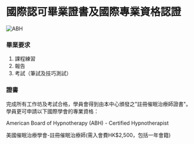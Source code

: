 # 國際認可畢業證書及國際專業資格認證

![ABH](/images/le/ABH.png "ABH")

### 畢業要求

1.  課程練習
2.  報告
3.  考試（筆試及技巧測試）

### 證書

完成所有工作坊及考試合格，學員會得到由本中心頒發之"註冊催眠治療師證書"。
學員更可申請以下國際學會的專業資格：

American Board of Hypnotherapy (ABH) - Certified Hypnotherapist

美國催眠治療學會-註冊催眠治療師(需入會費HK$2,500，包括一年會籍)
